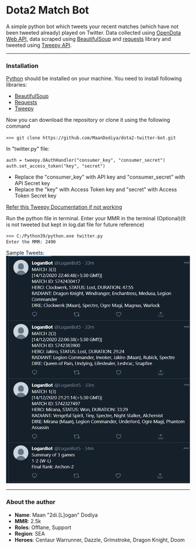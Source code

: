 # Dota2 Match Bot

A simple python bot which tweets your recent matches (which have not been tweeted already) played on Twitter. Data collected using [OpenDota Web API](https://docs.opendota.com/#), data scraped using [BeautifulSoup](https://pypi.org/project/beautifulsoup4/) and [requests](https://pypi.org/project/requests/) library and tweeted using [Tweepy API](http://docs.tweepy.org/en/latest/).

---

### Installation

[Python]() should be installed on your machine.
You need to install following libraries:

- [BeautifulSoup](https://pypi.org/project/beautifulsoup4/)
- [Requests](https://pypi.org/project/requests/)
- [Tweepy](http://docs.tweepy.org/en/latest/)

Now you can download the repository or clone it using the following command

`>>> git clone https://github.com/MaanDodiya/dota2-twitter-bot.git`

In "twitter.py" file:

```
auth = tweepy.OAuthHandler("consumer_key", "consumer_secret")
auth.set_access_token("key", "secret")
```

- Replace the "consumer_key" with API key and "consumer_secret" with API Secret key
- Replace the "key" with Access Token key and "secret" with Access Token Secret key

[Refer this Tweepy Documentation if not working](http://docs.tweepy.org/en/latest/auth_tutorial.html#oauth-1a-authentication)

Run the python file in terminal.
Enter your MMR in the terminal (Optional)(It is not tweeted but kept in log.dat file for future reference)

```
>>> C:/Python39/python.exe twitter.py
Enter the MMR: 2490
```

Sample Tweets:
[<img src="images/Tweet.png"/>](images/Tweet.png)

---

### About the author

- **Name**: Maan "2di.[L]ogan" Dodiya
- **MMR**: 2.5k
- **Roles**: Offlane, Support
- **Region**: SEA
- **Heroes**: Centaur Warrunner, Dazzle, Grimstroke, Dragon Knight, Doom
